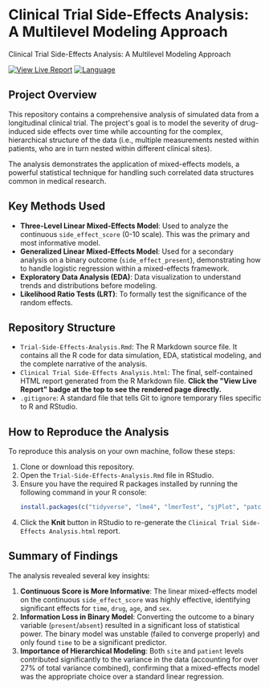 # Clinical Trial Side-Effects Analysis: A Multilevel Modeling Approach
Clinical Trial Side-Effects Analysis: A Multilevel Modeling Approach

[![View Live Report](https://img.shields.io/badge/View-Live%20Report-brightgreen)](https://vismaya-sd.github.io/Clinical-Trial-Side-Effects-Analysis-A-Multilevel-Modeling-Approach/Clinical%20Trial%20Side-Effects%20Analysis.html)
[![Language](https://img.shields.io/badge/Language-R-blue.svg)](https://www.r-project.org/)

## Project Overview

This repository contains a comprehensive analysis of simulated data from a longitudinal clinical trial. The project's goal is to model the severity of drug-induced side effects over time while accounting for the complex, hierarchical structure of the data (i.e., multiple measurements nested within patients, who are in turn nested within different clinical sites).

The analysis demonstrates the application of mixed-effects models, a powerful statistical technique for handling such correlated data structures common in medical research.

## Key Methods Used

* **Three-Level Linear Mixed-Effects Model**: Used to analyze the continuous `side_effect_score` (0-10 scale). This was the primary and most informative model.
* **Generalized Linear Mixed-Effects Model**: Used for a secondary analysis on a binary outcome (`side_effect_present`), demonstrating how to handle logistic regression within a mixed-effects framework.
* **Exploratory Data Analysis (EDA)**: Data visualization to understand trends and distributions before modeling.
* **Likelihood Ratio Tests (LRT)**: To formally test the significance of the random effects.

## Repository Structure

* `Trial-Side-Effects-Analysis.Rmd`: The R Markdown source file. It contains all the R code for data simulation, EDA, statistical modeling, and the complete narrative of the analysis.
* `Clinical Trial Side-Effects Analysis.html`: The final, self-contained HTML report generated from the R Markdown file. **Click the "View Live Report" badge at the top to see the rendered page directly.**
* `.gitignore`: A standard file that tells Git to ignore temporary files specific to R and RStudio.

## How to Reproduce the Analysis

To reproduce this analysis on your own machine, follow these steps:

1.  Clone or download this repository.
2.  Open the `Trial-Side-Effects-Analysis.Rmd` file in RStudio.
3.  Ensure you have the required R packages installed by running the following command in your R console:
    ```r
    install.packages(c("tidyverse", "lme4", "lmerTest", "sjPlot", "patchwork", "knitr"))
    ```
4.  Click the **Knit** button in RStudio to re-generate the `Clinical Trial Side-Effects Analysis.html` report.

## Summary of Findings

The analysis revealed several key insights:

1.  **Continuous Score is More Informative**: The linear mixed-effects model on the continuous `side_effect_score` was highly effective, identifying significant effects for `time`, `drug`, `age`, and `sex`.
2.  **Information Loss in Binary Model**: Converting the outcome to a binary variable (`present`/`absent`) resulted in a significant loss of statistical power. The binary model was unstable (failed to converge properly) and only found `time` to be a significant predictor.
3.  **Importance of Hierarchical Modeling**: Both `site` and `patient` levels contributed significantly to the variance in the data (accounting for over 27% of total variance combined), confirming that a mixed-effects model was the appropriate choice over a standard linear regression.
